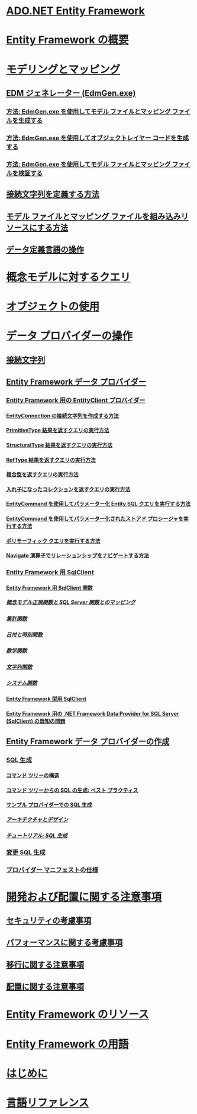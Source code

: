 # [ADO.NET Entity Framework](index.md)
# [Entity Framework の概要](overview.md)
# [モデリングとマッピング](modeling-and-mapping.md)
## [EDM ジェネレーター (EdmGen.exe)](edm-generator-edmgen-exe.md)
### [方法: EdmGen.exe を使用してモデル ファイルとマッピング ファイルを生成する](how-to-use-edmgen-exe-to-generate-the-model-and-mapping-files.md)
### [方法: EdmGen.exe を使用してオブジェクトレイヤー コードを生成する](how-to-use-edmgen-exe-to-generate-object-layer-code.md)
### [方法: EdmGen.exe を使用してモデル ファイルとマッピング ファイルを検証する](how-to-use-edmgen-exe-to-validate-model-and-mapping-files.md)
## [接続文字列を定義する方法](how-to-define-the-connection-string.md)
## [モデル ファイルとマッピング ファイルを組み込みリソースにする方法](how-to-make-model-and-mapping-files-embedded-resources.md)
## [データ定義言語の操作](working-with-data-definition-language.md)
# [概念モデルに対するクエリ](querying-a-conceptual-model.md)
# [オブジェクトの使用](working-with-objects.md)
# [データ プロバイダーの操作](working-with-data-providers.md)
## [接続文字列](connection-strings.md)
## [Entity Framework データ プロバイダー](data-providers.md)
### [Entity Framework 用の EntityClient プロバイダー](entityclient-provider-for-the-entity-framework.md)
#### [EntityConnection の接続文字列を作成する方法](how-to-build-an-entityconnection-connection-string.md)
#### [PrimitiveType 結果を返すクエリの実行方法](how-to-execute-a-query-that-returns-primitivetype-results.md)
#### [StructuralType 結果を返すクエリの実行方法](how-to-execute-a-query-that-returns-structuraltype-results.md)
#### [RefType 結果を返すクエリの実行方法](how-to-execute-a-query-that-returns-reftype-results.md)
#### [複合型を返すクエリの実行方法](how-to-execute-a-query-that-returns-complex-types.md)
#### [入れ子になったコレクションを返すクエリの実行方法](how-to-execute-a-query-that-returns-nested-collections.md)
#### [EntityCommand を使用してパラメーター化 Entity SQL クエリを実行する方法](how-to-execute-a-parameterized-entity-sql-query-using-entitycommand.md)
#### [EntityCommand を使用してパラメーター化されたストアド プロシージャを実行する方法](how-to-execute-a-parameterized-stored-procedure-using-entitycommand.md)
#### [ポリモーフィック クエリを実行する方法](how-to-execute-a-polymorphic-query.md)
#### [Navigate 演算子でリレーションシップをナビゲートする方法](how-to-navigate-relationships-with-the-navigate-operator.md)
### [Entity Framework 用 SqlClient](sqlclient-for-the-entity-framework.md)
#### [Entity Framework 用 SqlClient 関数](sqlclient-for-ef-functions.md)
##### [概念モデル正規関数と SQL Server 関数とのマッピング](conceptual-model-canonical-to-sql-server-functions-mapping.md)
##### [集計関数](aggregate-functions-sqlclient-for-entity-framework.md)
##### [日付と時刻関数](date-and-time-functions.md)
##### [数学関数](mathematical-functions.md)
##### [文字列関数](string-functions.md)
##### [システム関数](system-functions.md)
#### [Entity Framework 型用 SqlClient](sqlclient-for-ef-types.md)
#### [Entity Framework 用の .NET Framework Data Provider for SQL Server (SqlClient) の既知の問題](known-issues-in-sqlclient-for-entity-framework.md)
## [Entity Framework データ プロバイダーの作成](writing-an-ef-data-provider.md)
### [SQL 生成](sql-generation.md)
#### [コマンド ツリーの構造](the-shape-of-the-command-trees.md)
#### [コマンド ツリーからの SQL の生成: ベスト プラクティス](generating-sql-from-command-trees-best-practices.md)
#### [サンプル プロバイダーでの SQL 生成](sql-generation-in-the-sample-provider.md)
##### [アーキテクチャとデザイン](architecture-and-design.md)
##### [チュートリアル: SQL 生成](walkthrough-sql-generation.md)
### [変更 SQL 生成](modification-sql-generation.md)
### [プロバイダー マニフェストの仕様](provider-manifest-specification.md)
# [開発および配置に関する注意事項](development-and-deployment-considerations.md)
## [セキュリティの考慮事項](security-considerations.md)
## [パフォーマンスに関する考慮事項](performance-considerations.md)
## [移行に関する注意事項](migration-considerations.md)
## [配置に関する注意事項](deployment-considerations.md)
# [Entity Framework のリソース](resources.md)
# [Entity Framework の用語](terminology.md)
# [はじめに](getting-started.md)
# [言語リファレンス](language-reference/)
